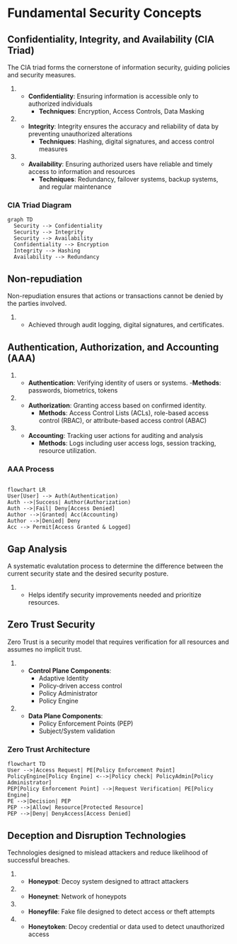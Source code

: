 # Fundamental Security Concepts

## Confidentiality, Integrity, and Availability (CIA Triad)

The CIA triad forms the cornerstone of information security, guiding policies and security measures.

1.    - **Confidentiality**: Ensuring information is accessible only to authorized individuals
        - **Techniques**: Encryption, Access Controls, Data Masking

2.    - **Integrity**: Integrity ensures the accuracy and reliability of data by preventing unauthorized alterations
        - **Techniques**: Hashing, digital signatures, and access control measures

3.    - **Availability**: Ensuring authorized users have reliable and timely access to information and resources
        - **Techniques**: Redundancy, failover systems, backup systems, and regular maintenance


### CIA Triad Diagram

```mermaid
graph TD
  Security --> Confidentiality
  Security --> Integrity
  Security --> Availability
  Confidentiality --> Encryption
  Integrity --> Hashing
  Availability --> Redundancy
```

## Non-repudiation

Non-repudiation ensures that actions or transactions cannot be denied by the parties involved.

 1.   - Achieved through audit logging, digital signatures, and certificates.


## Authentication, Authorization, and Accounting (AAA)

1.    - **Authentication**: Verifying identity of users or systems.
        -**Methods**: passwords, biometrics, tokens

    
2.    - **Authorization**: Granting access based on confirmed identity.
        - **Methods**: Access Control Lists (ACLs), role-based access control (RBAC), or attribute-based access control (ABAC)

    
3.    - **Accounting**: Tracking user actions for auditing and analysis
        - **Methods**: Logs including user access logs, session tracking, resource utilization.


### AAA Process

```mermaid

flowchart LR
User[User] --> Auth(Authentication)
Auth -->|Success| Author(Authorization)
Auth -->|Fail| Deny[Access Denied]
Author -->|Granted| Acc(Accounting)
Author -->|Denied| Deny
Acc --> Permit[Access Granted & Logged]
```


## Gap Analysis

A systematic evalutation process to determine the difference between the current security state and the desired security posture.

1.    -  Helps identify security improvements needed and prioritize resources.


## Zero Trust Security

Zero Trust is a security model that requires verification for all resources and assumes no implicit trust.

1.    - **Control Plane Components**:
        - Adaptive Identity
        - Policy-driven access control
        - Policy Administrator
        - Policy Engine

2.    - **Data Plane Components**:
        - Policy Enforcement Points (PEP)
        - Subject/System validation


### Zero Trust Architecture

```mermaid
flowchart TD
User -->|Access Request| PE[Policy Enforcement Point]
PolicyEngine[Policy Engine] <-->|Policy check| PolicyAdmin[Policy Administrator]
PEP[Policy Enforcement Point] -->|Request Verification| PE[Policy Engine]
PE -->|Decision| PEP
PEP -->|Allow| Resource[Protected Resource]
PEP -->|Deny| DenyAccess[Access Denied]

```

## Deception and Disruption Technologies

Technologies designed to mislead attackers and reduce likelihood of successful breaches.

1.    - **Honeypot**: Decoy system designed to attract attackers
2.    - **Honeynet**: Network of honeypots
3.    - **Honeyfile**: Fake file designed to detect access or theft attempts
4.    - **Honeytoken**: Decoy credential or data used to detect unauthorized access

